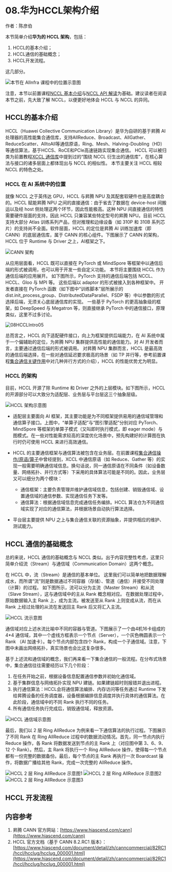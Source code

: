 <!--Copyright © ZOMI 适用于[License](https://github.com/Infrasys-AI/AIInfra)版权许可-->

# 08.华为HCCL架构介绍

作者：陈彦伯

本节简单介绍**华为的 HCCL 架构**，包括：

1) HCCL的基本介绍；
2) HCCL通信的基础概念；
3) HCCL开发流程。

这几部分。

![本节在 AIInfra 课程中的位置示意图](./images/08HCCLIntro01.png "本节在 AIInfra 课程中的位置示意图")

注意，本节以前置课程[NCCL 基本介绍](./04NCCLIntro.md)与[NCCL API 解读](./05NCCLAPI.md)为基础。建议读者在阅读本节之前，先大致了解 NCCL，以便更好地体会 HCCL 与 NCCL 的异同。


## HCCL的基本介绍

HCCL（Huawei Collective Communication Library）是华为自研的基于昇腾 AI 处理器的高性能集合通信库，支持AllReduce、Broadcast、AllGather、ReduceScatter、AlltoAll等通信原语，Ring、Mesh、Halving-Doubling（HD）等通信算法，基于HCCS、RoCE和PCIe高速链路实现集合通信。
HCCL 可以被归类为前置教程[XCCL 通信库](./02XCCL.md)中提到过的“围绕 NCCL 衍生出的通信库”，在核心算法与接口的诸多层面上都体现出与 NCCL 的相似性。
本节主要关注 HCCL 相较 NCCL 的特色之处。

### HCCL 在 AI 系统中的位置

就像 NCCL 之于英伟达 GPU，HCCL 与昇腾 NPU 及其配套软硬件也是高度耦合的。HCCL 赋能昇腾 NPU 之间的直接通信：由于省去了数据在 device-host 间搬运以及经 host 侧处理这两个环节，因此性能极高。这种 NPU 间直接通信的特性需要硬件层面的支持，因此 HCCL 只兼容某些特定型号的昇腾 NPU。目前 HCCL 支持大部分 Atlas 训练系列产品，但对推理和边缘设备（如 310P 和 310B 系列芯片）的支持尚不全面。软件层面，HCCL 的定位是昇腾 AI 训练加速库（即 CANN）的底层通信库，属于 CANN 的核心组件。下图展示了 CANN 的架构，HCCL 位于 Runtime 与 Driver 之上，AI框架之下。

![CANN 架构](./images/08HCCLIntro02.png "CANN 架构")

从应用层面看，HCCL 既可以直接在 PyTorch 或 MindSpore 等框架中以通信后端的形式被调用，也可以用于开发一些自定义功能。
本节将主要围绕 HCCL 作为通信后端的应用展开。
如下图所示，PyTorch 支持的通信后端包括 NCCL、HCCL、Gloo 与 MPI 等。
这些后端以 adaptor 的形式被接入到各种框架中。
开发者直接在 PyTorch 函数（如下图中“训练脚本”层所展示的 dist.init_process_group、DistributedDataParallel、FSDP 等）中以参数的形式选择后端，无须关心底层通信库的实现。
一些基于 PyTorch 的更高抽象级的框架，如 DeepSpeed 与 Megatron 等，则直接继承 PyTorch 中的通信接口，原理类似，这里不过多讨论。

![08HCCLIntro05](./images/08HCCLIntro03.png)

总而言之，HCCL 向下适配硬件接口，向上为框架提供后端能力，在 AI 系统中属于一个偏辅助的定位，为昇腾 NPU 集群提供高性能的通信能力。对 AI 开发者而言，主要通过通信后端的形式被调用。
对昇腾 NPU 集群而言，HCCL 是最高效的通信后端选择，在一些对通信延迟要求极高的场景（如 TP 并行等，参考前置课程[集合通信关键作用](../03CollectComm/02CCOverview.md)中对几种并行方式的介绍），HCCL 的性能优势尤为明显。

### HCCL 的架构

目前，HCCL 开源了除 Runtime 和 Driver 之外的上层模块。如下图所示，HCCL 的开源部分可以大致分为适配层、业务层与平台层这三个抽象层级。

![HCCL 架构示意图](./images/08HCCLIntro04.png "HCCL 架构示意图")

+ 适配层主要面向 AI 框架，其主要功能是为不同框架提供易用的通信域管理和通信算子接口。上图中，“单算子适配”与“图引擎适配”分别对应 PyTorch、MindSpore 等框架的单算子模式（又叫即时执行模式，即 eager mode）与图模式。在一些对性能需求较高的深度优化场景中，预先构建好的计算图在执行时仍可使用 HCCL 来进行高效通信。

+ HCCL 的主要通信框架与通信算法被包含在业务层。在前置课程[集合通信操作/原语/算子](../03CollectComm/03CCPrimtive.md)中曾经提到，XCCL 中通信原语（如 Reduce、Gather 等）的实现一般需要明确通信域信息。换句话说，同一通信原语在不同条件（如设备数量、网络拓扑、并行方式等）下采用的具体算法可能是不同的。因此，业务层又可以细分为两个模块：
  + 通信框架：主要负责管理并维护通信域信息，包括创建、销毁通信域、设置通信域的通信参数、实现通信任务下发等。
  + 通信算法：根据通信域信息完成通信任务编排。HCCL 算法仓为不同通信域实现了对应的通信算法，并根据场景自动执行算法选择。

+ 平台层主要提供 NPU 之上与集合通信关联的资源抽象，并提供相应的维护、测试能力。

## HCCL 通信的基础概念

总的来说，HCCL 通信的基础概念与 NCCL 类似。出于内容完整性考虑，这里只简单介绍流（Stream）与通信域（Communication Domain）这两个概念。

在 HCCL 中，流（Stream）是通信的基本单位。
这里我们可以简单地把数据理解成水，而所谓“流”则是数据通过不同容器（存储）、管道（通信）并接受不同处理（计算）的过程。
如下图所示，流可以分为主流（Master Stream）和从流（Slave Stream），这与通信域中的主从 Rank 概念相对应。
在数据处理过程中，原始数据输入主 Rank 上，成为主流。被发送至从 Rank 上则变成从流，而在从 Rank 上经过处理的从流在发送回主 Rank 后又将汇入主流。

![HCCL 流示意图](./images/08HCCLIntro05.png "HCCL 流示意图")

通信域对应上述水流比喻中不同的容器与管道。下图展示了一个由4机16卡组成的 4*4 通信域，其中一个虚线方框表示一个节点（Server），一个灰色椭圆表示一个 Rank （AI 加速卡）。每个节点内部包含四个 Rank，构成一个子通信域。注意，下图中未画出网络拓扑，真实场景也会比这复杂很多。

基于上述流和通信域的概念，我们再来看一下集合通信的一般流程。在分布式场景中，集合通信往往需要经历以下几个阶段：

1. 在任务开始之前，根据设备信息配置通信参数并初始化通信域。
2. 基于集群信息与网络拓扑实现 NPU 建链。如果建链超时则报错并退出进程。
3. 执行通信算法：HCCL会将通信算法编排、内存访问等任务通过 Runtime 下发给昇腾设备的任务调度器，设备根据编排信息调度并执行具体的通信算法。在此阶段，通信域中的不同 Rank 执行不同的任务。
4. 所有通信任务执行完成后，销毁通信域，释放资源。

![HCCL 通信域示意图](./images/08HCCLIntro06.png "HCCL 通信域示意图")

最后，我们以 2 层 Ring AllReduce 为例来看一下通信算法的执行过程。下图展示了不同 Rank 在 Ring AllReduce 过程中的数据流动情况。首先，同一节点内执行 Reduce 操作，各 Rank 将数据发送到节点的主 Rank 上（对应图中第 3、6、9、12 个 Rank）。然后，主 Rank 将执行一个 Ring AllReduce 操作，使得每一个节点都有一份完整的数据备份。最后，每个节点的主 Rank 再执行一次 Boardcast 操作，将数据广播给其他 Rank，完成一次完整的 AllReduce 操作。

![HCCL 2 层 Ring AllReduce 示意图1](./images/08HCCLIntro07.png "HCCL 2 层 Ring AllReduce 示意图1")
![HCCL 2 层 Ring AllReduce 示意图2](./images/08HCCLIntro08.png "HCCL 2 层 Ring AllReduce 示意图2")
![HCCL 2 层 Ring AllReduce 示意图3](./images/08HCCLIntro09.png "HCCL 2 层 Ring AllReduce 示意图3")

## HCCL 开发流程

## 内容参考

1. 昇腾 CANN 官方网站：[https://www.hiascend.com/cann](https://www.hiascend.com/cann)
2. HCCL 官方文档（基于 CANN 8.2.RC1 版本）：[https://www.hiascend.com/document/detail/zh/canncommercial/82RC1/hccl/hcclug/hcclug_000001.html](https://www.hiascend.com/document/detail/zh/canncommercial/82RC1/hccl/hcclug/hcclug_000001.html) 



